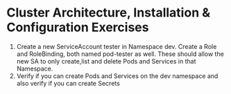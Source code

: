 # Cluster Architecture, Installation & Configuration Exercises

1. Create a new ServiceAccount tester in Namespace dev. Create a Role and RoleBinding, both named pod-tester as well. These should allow the new SA to only create,list and delete Pods and Services in that Namespace.
2. Verify if you can create Pods and Services on the dev namespace and also verify if you can create Secrets
